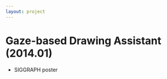 ```yaml
---
layout: project
---
```


Gaze-based Drawing Assistant (2014.01) 
============================

* SIGGRAPH poster
